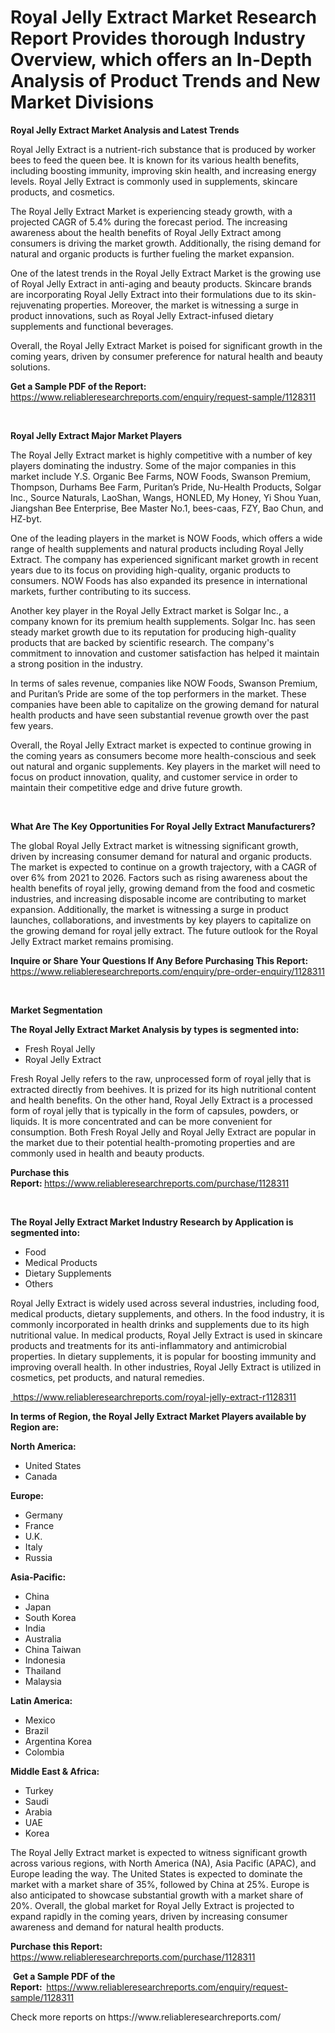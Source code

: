 <p><h1>Royal Jelly Extract Market Research Report Provides thorough Industry Overview, which offers an In-Depth Analysis of Product Trends and New Market Divisions</h1></p><p><strong>Royal Jelly Extract Market Analysis and Latest Trends</strong></p>
<p><p>Royal Jelly Extract is a nutrient-rich substance that is produced by worker bees to feed the queen bee. It is known for its various health benefits, including boosting immunity, improving skin health, and increasing energy levels. Royal Jelly Extract is commonly used in supplements, skincare products, and cosmetics.</p><p>The Royal Jelly Extract Market is experiencing steady growth, with a projected CAGR of 5.4% during the forecast period. The increasing awareness about the health benefits of Royal Jelly Extract among consumers is driving the market growth. Additionally, the rising demand for natural and organic products is further fueling the market expansion.</p><p>One of the latest trends in the Royal Jelly Extract Market is the growing use of Royal Jelly Extract in anti-aging and beauty products. Skincare brands are incorporating Royal Jelly Extract into their formulations due to its skin-rejuvenating properties. Moreover, the market is witnessing a surge in product innovations, such as Royal Jelly Extract-infused dietary supplements and functional beverages.</p><p>Overall, the Royal Jelly Extract Market is poised for significant growth in the coming years, driven by consumer preference for natural health and beauty solutions.</p></p>
<p><strong>Get a Sample PDF of the Report:&nbsp;</strong> <a href="https://www.reliableresearchreports.com/enquiry/request-sample/1128311">https://www.reliableresearchreports.com/enquiry/request-sample/1128311</a></p>
<p>&nbsp;</p>
<p><strong>Royal Jelly Extract Major Market Players</strong></p>
<p><p>The Royal Jelly Extract market is highly competitive with a number of key players dominating the industry. Some of the major companies in this market include Y.S. Organic Bee Farms, NOW Foods, Swanson Premium, Thompson, Durhams Bee Farm, Puritan’s Pride, Nu-Health Products, Solgar Inc., Source Naturals, LaoShan, Wangs, HONLED, My Honey, Yi Shou Yuan, Jiangshan Bee Enterprise, Bee Master No.1, bees-caas, FZY, Bao Chun, and HZ-byt.</p><p>One of the leading players in the market is NOW Foods, which offers a wide range of health supplements and natural products including Royal Jelly Extract. The company has experienced significant market growth in recent years due to its focus on providing high-quality, organic products to consumers. NOW Foods has also expanded its presence in international markets, further contributing to its success.</p><p>Another key player in the Royal Jelly Extract market is Solgar Inc., a company known for its premium health supplements. Solgar Inc. has seen steady market growth due to its reputation for producing high-quality products that are backed by scientific research. The company's commitment to innovation and customer satisfaction has helped it maintain a strong position in the industry.</p><p>In terms of sales revenue, companies like NOW Foods, Swanson Premium, and Puritan’s Pride are some of the top performers in the market. These companies have been able to capitalize on the growing demand for natural health products and have seen substantial revenue growth over the past few years.</p><p>Overall, the Royal Jelly Extract market is expected to continue growing in the coming years as consumers become more health-conscious and seek out natural and organic supplements. Key players in the market will need to focus on product innovation, quality, and customer service in order to maintain their competitive edge and drive future growth.</p></p>
<p>&nbsp;</p>
<p><strong>What Are The Key Opportunities For Royal Jelly Extract Manufacturers?</strong></p>
<p><p>The global Royal Jelly Extract market is witnessing significant growth, driven by increasing consumer demand for natural and organic products. The market is expected to continue on a growth trajectory, with a CAGR of over 6% from 2021 to 2026. Factors such as rising awareness about the health benefits of royal jelly, growing demand from the food and cosmetic industries, and increasing disposable income are contributing to market expansion. Additionally, the market is witnessing a surge in product launches, collaborations, and investments by key players to capitalize on the growing demand for royal jelly extract. The future outlook for the Royal Jelly Extract market remains promising.</p></p>
<p><strong>Inquire or Share Your Questions If Any Before Purchasing This Report:</strong> <a href="https://www.reliableresearchreports.com/enquiry/pre-order-enquiry/1128311">https://www.reliableresearchreports.com/enquiry/pre-order-enquiry/1128311</a></p>
<p>&nbsp;</p>
<p><strong>Market Segmentation</strong></p>
<p><strong>The Royal Jelly Extract Market Analysis by types is segmented into:</strong></p>
<p><ul><li>Fresh Royal Jelly</li><li>Royal Jelly Extract</li></ul></p>
<p><p>Fresh Royal Jelly refers to the raw, unprocessed form of royal jelly that is extracted directly from beehives. It is prized for its high nutritional content and health benefits. On the other hand, Royal Jelly Extract is a processed form of royal jelly that is typically in the form of capsules, powders, or liquids. It is more concentrated and can be more convenient for consumption. Both Fresh Royal Jelly and Royal Jelly Extract are popular in the market due to their potential health-promoting properties and are commonly used in health and beauty products.</p></p>
<p><strong>Purchase this Report:&nbsp;</strong><a href="https://www.reliableresearchreports.com/purchase/1128311">https://www.reliableresearchreports.com/purchase/1128311</a></p>
<p>&nbsp;</p>
<p><strong>The Royal Jelly Extract Market Industry Research by Application is segmented into:</strong></p>
<p><ul><li>Food</li><li>Medical Products</li><li>Dietary Supplements</li><li>Others</li></ul></p>
<p><p>Royal Jelly Extract is widely used across several industries, including food, medical products, dietary supplements, and others. In the food industry, it is commonly incorporated in health drinks and supplements due to its high nutritional value. In medical products, Royal Jelly Extract is used in skincare products and treatments for its anti-inflammatory and antimicrobial properties. In dietary supplements, it is popular for boosting immunity and improving overall health. In other industries, Royal Jelly Extract is utilized in cosmetics, pet products, and natural remedies.</p></p>
<p><a href="https://www.reliableresearchreports.com/royal-jelly-extract-r1128311">&nbsp;https://www.reliableresearchreports.com/royal-jelly-extract-r1128311</a></p>
<p><strong>In terms of Region, the Royal Jelly Extract Market Players available by Region are:</strong></p>
<p>
    <p> <strong> North America: </strong>
        <ul>
            <li>United States</li>
            <li>Canada</li>
        </ul>
        </p> 
    <p> <strong> Europe: </strong>
        <ul>
            <li>Germany</li>
            <li>France</li>
            <li>U.K.</li>
            <li>Italy</li>
            <li>Russia</li>
        </ul>
        </p> 
    <p> <strong> Asia-Pacific: </strong>
        <ul>
            <li>China</li>
            <li>Japan</li>
            <li>South Korea</li>
            <li>India</li>
            <li>Australia</li>
            <li>China Taiwan</li>
            <li>Indonesia</li>
            <li>Thailand</li>
            <li>Malaysia</li>
        </ul>
        </p> 
    <p> <strong> Latin America: </strong>
        <ul>
            <li>Mexico</li>
            <li>Brazil</li>
            <li>Argentina Korea</li>
            <li>Colombia</li>
        </ul>
        </p> 
    <p> <strong> Middle East & Africa: </strong>
        <ul>
            <li>Turkey</li>
            <li>Saudi</li>
            <li>Arabia</li>
            <li>UAE</li>
            <li>Korea</li>
        </ul>
    </p>
    </p>
<p><p>The Royal Jelly Extract market is expected to witness significant growth across various regions, with North America (NA), Asia Pacific (APAC), and Europe leading the way. The United States is expected to dominate the market with a market share of 35%, followed by China at 25%. Europe is also anticipated to showcase substantial growth with a market share of 20%. Overall, the global market for Royal Jelly Extract is projected to expand rapidly in the coming years, driven by increasing consumer awareness and demand for natural health products.</p></p>
<p><strong>Purchase this Report: </strong><a href="https://www.reliableresearchreports.com/purchase/1128311">https://www.reliableresearchreports.com/purchase/1128311</a></p>
<p>&nbsp;<strong>Get a Sample PDF of the Report:&nbsp;&nbsp;</strong><a href="https://www.reliableresearchreports.com/enquiry/request-sample/1128311">https://www.reliableresearchreports.com/enquiry/request-sample/1128311</a></p>
<p><strong></strong></p>
<p>Check more reports on https://www.reliableresearchreports.com/</p>